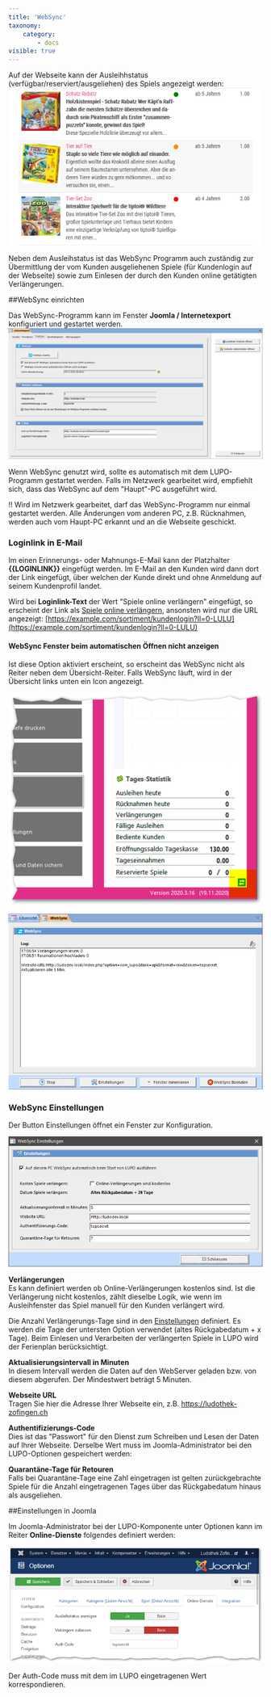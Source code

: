 ```yaml
---
title: 'WebSync'
taxonomy:
    category:
        - docs
visible: true
---
```


Auf der Webseite kann der Ausleihhstatus (verfügbar/reserviert/ausgeliehen) des Spiels angezeigt werden:
![ausleihstatus-website](../../images/ausleihstatus-website.png)

Neben dem Ausleihstatus ist das WebSync Programm auch zuständig zur Übermittlung der vom Kunden ausgeliehenen Spiele (für Kundenlogin auf der Webseite) sowie zum Einlesen der durch den Kunden online getätigten Verlängerungen.

##WebSync einrichten

Das WebSync-Programm kann im Fenster **Joomla / Internetexport** konfiguriert und gestartet werden.
![internetexport-websync](../../images/internetexport-websync.png)

Wenn WebSync genutzt wird, sollte es automatisch mit dem LUPO-Programm gestartet werden. Falls im Netzwerk gearbeitet wird, empfiehlt sich, dass das WebSync auf dem "Haupt"-PC ausgeführt wird.

!! Wird im Netzwerk gearbeitet, darf das WebSync-Programm nur einmal gestartet werden. Alle Änderungen vom anderen PC, z.B. Rücknahmen, werden auch vom Haupt-PC erkannt und an die Webseite geschickt.

### Loginlink in E-Mail  
Im einen Erinnerungs- oder Mahnungs-E-Mail kann der Platzhalter **{{LOGINLINK}}** eingefügt werden. Im E-Mail an den Kunden wird dann dort der Link eingefügt, über welchen der Kunde direkt und ohne Anmeldung auf seinem Kundenprofil landet.

Wird bei **Loginlink-Text** der Wert "Spiele online verlängern" eingefügt, so erscheint der Link als [Spiele online verlängern](https://example.com/sortiment/kundenlogin?ll=0-LULU), ansonsten wird nur die URL angezeigt: [https://example.com/sortiment/kundenlogin?ll=0-LULU](https://example.com/sortiment/kundenlogin?ll=0-LULU) 

#### WebSync Fenster beim automatischen Öffnen nicht anzeigen

Ist diese Option aktiviert erscheint, so erscheint das WebSync nicht als Reiter neben dem Übersicht-Reiter. Falls WebSync läuft, wird in der Übersicht links unten ein Icon angezeigt.

![websync-icon](../../images/websync-uebersichticon.png?classes=caption "Mit einem Klick auf das Icon öffnet sich das WebSync-Fenster")


![websync](../../images/websync.png?classes=caption "WebSync-Fenster mit Log-Anzeige")

### WebSync Einstellungen

Der Button <span class="btn-lupo">Einstellungen</span> öffnet ein Fenster zur Konfiguration.
 
![websync-einstellungen](../../images/websync-einstellungen.png)

**Verlängerungen**  
Es kann definiert werden ob Online-Verlängerungen kostenlos sind. Ist die Verlängerung nicht kostenlos, zählt dieselbe Logik, wie wenn im Ausleihfenster das Spiel manuell für den Kunden verlängert wird. 

Die Anzahl Verlängerungs-Tage sind in den [Einstellungen](/einstellungen/allgemeine-einstellungen/ausleihen#spiele-verlängern) definiert. Es werden die Tage der untersten Option verwendet (altes Rückgabedatum + x Tage). Beim Einlesen und Verarbeiten der verlängerten Spiele in LUPO wird der Ferienplan berücksichtigt. 

**Aktualisierungsintervall in Minuten**  
In diesem Intervall werden die Daten auf den WebServer geladen bzw. von diesem abgerufen. Der Mindestwert beträgt 5 Minuten.

**Webseite URL**  
Tragen Sie hier die Adresse Ihrer Webseite ein, z.B. https://ludothek-zofingen.ch

**Authentifizierungs-Code**  
Dies ist das "Passwort" für den Dienst zum Schreiben und Lesen der Daten auf Ihrer Webseite. 
Derselbe Wert muss im Joomla-Administrator bei den LUPO-Optionen gespeichert werden:

**Quarantäne-Tage für Retouren**  
Falls bei Quarantäne-Tage eine Zahl eingetragen ist gelten zurückgebrachte Spiele für die Anzahl eingetragenen Tages über das Rückgabedatum hinaus als ausgeliehen.


##Einstellungen in Joomla  

Im Joomla-Administrator bei der LUPO-Komponente unter <span class="btn-lupo">Optionen</span> kann im Reiter **Online-Dienste** folgendes definiert werden:

![websync-online](../../images/websync-online.png)

Der Auth-Code muss mit dem im LUPO eingetragenen Wert korrespondieren. 

